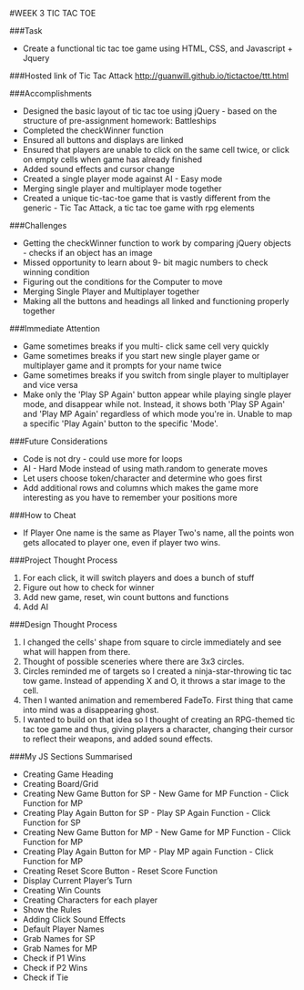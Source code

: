 #WEEK 3 TIC TAC TOE

###Task
* Create a functional tic tac toe game using HTML, CSS, and Javascript + Jquery

###Hosted link of Tic Tac Attack
http://guanwill.github.io/tictactoe/ttt.html

###Accomplishments
* Designed the basic layout of tic tac toe using jQuery - based on the structure of pre-assignment homework: Battleships
* Completed the checkWinner function
* Ensured all buttons and displays are linked
* Ensured that players are unable to click on the same cell twice, or click on empty cells when game has already finished
* Added sound effects and cursor change
* Created a single player mode against AI -  Easy mode
* Merging single player and multiplayer mode together
* Created a unique tic-tac-toe game that is vastly different from the generic - Tic Tac Attack, a tic tac toe game with rpg elements

###Challenges
* Getting the checkWinner function to work by comparing jQuery objects -  checks if an object has an image
* Missed opportunity to learn about 9- bit magic numbers to check winning condition
* Figuring out the conditions for the Computer to move
* Merging Single Player and Multiplayer together
* Making all the buttons and headings all linked and functioning properly together

###Immediate Attention
* Game sometimes breaks if you multi- click same cell very quickly
* Game sometimes breaks if you start new single player game or multiplayer game and it prompts for your name twice
* Game sometimes breaks if you switch from single player to multiplayer and vice versa
* Make only the 'Play SP Again' button appear while playing single player mode, and disappear while not. Instead, it shows both 'Play SP Again' and 'Play MP Again' regardless of which mode you're in. Unable to map a specific 'Play Again' button to the specific 'Mode'.

###Future Considerations
* Code is not dry -  could use more for loops
* AI -  Hard Mode instead of using math.random to generate moves
* Let users choose token/character and determine who goes first
* Add additional rows and columns which makes the game more interesting as you have to remember your positions more

###How to Cheat
* If Player One name is the same as Player Two's name, all the points won gets allocated to player one, even if player two wins.

###Project Thought Process
1. For each click, it will switch players and does a bunch of stuff
2. Figure out how to check for winner
3. Add new game, reset, win count buttons and functions
4. Add AI

###Design Thought Process
1. I changed the cells' shape from square to circle immediately and see what will happen from there.
2. Thought of possible sceneries where there are 3x3 circles.
3. Circles reminded me of targets so I created a ninja-star-throwing tic tac tow game. Instead of appending X and O, it throws a star image to the cell.
4. Then I wanted animation and remembered FadeTo. First thing that came into mind was a disappearing ghost.
5. I wanted to build on that idea so I thought of creating an RPG-themed tic tac toe game and thus, giving players a character, changing their cursor to reflect their weapons, and added sound effects.

###My JS Sections Summarised
* Creating Game Heading
* Creating Board/Grid
* Creating New Game Button for SP - New Game for MP Function - Click Function for MP
* Creating Play Again Button for SP - Play SP Again Function - Click Function for SP
* Creating New Game Button for MP - New Game for MP Function - Click Function for MP
* Creating Play Again Button for MP - Play MP again Function - Click Function for MP
* Creating Reset Score Button - Reset Score Function
* Display Current Player’s Turn
* Creating Win Counts
* Creating Characters for each player
* Show the Rules
* Adding Click Sound Effects
* Default Player Names
* Grab Names for SP
* Grab Names for MP
* Check if P1 Wins
* Check if P2 Wins
* Check if Tie
